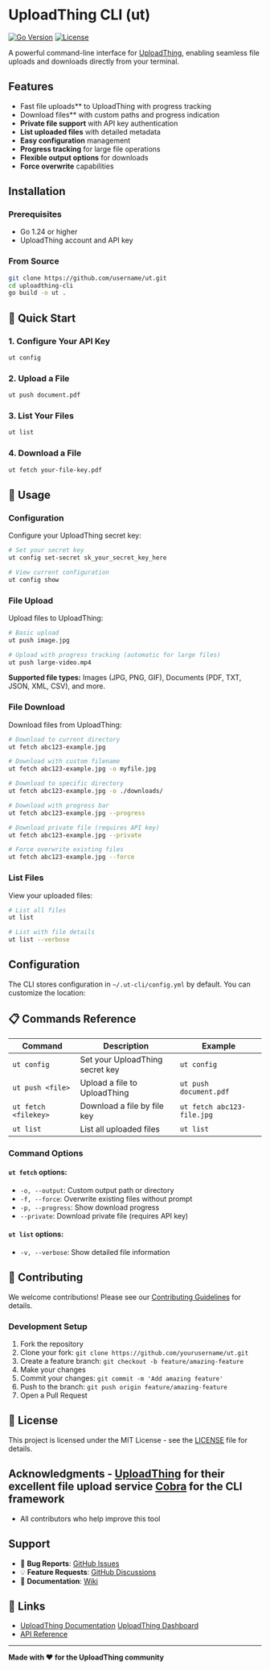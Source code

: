 # UploadThing CLI (ut)

[![Go Version](https://img.shields.io/badge/go-1.24+-blue.svg)](https://golang.org)
[![License](https://img.shields.io/badge/license-MIT-green.svg)](LICENSE)

A powerful command-line interface for [UploadThing](https://uploadthing.com), enabling seamless file uploads and downloads directly from your terminal.

## Features

- Fast file uploads** to UploadThing with progress tracking
- Download files** with custom paths and progress indication
- **Private file support** with API key authentication
- **List uploaded files** with detailed metadata
- **Easy configuration** management
- **Progress tracking** for large file operations
- **Flexible output options** for downloads
- **Force overwrite** capabilities

## Installation

### Prerequisites

- Go 1.24 or higher
- UploadThing account and API key

### From Source

```bash
git clone https://github.com/username/ut.git
cd uploadthing-cli
go build -o ut .
```


## 🚀 Quick Start

### 1. Configure Your API Key

```bash
ut config
```

### 2. Upload a File

```bash
ut push document.pdf
```

### 3. List Your Files

```bash
ut list
```

### 4. Download a File

```bash
ut fetch your-file-key.pdf
```

## 📖 Usage

### Configuration

Configure your UploadThing secret key:

```bash
# Set your secret key
ut config set-secret sk_your_secret_key_here

# View current configuration
ut config show

```

### File Upload

Upload files to UploadThing:

```bash
# Basic upload
ut push image.jpg

# Upload with progress tracking (automatic for large files)
ut push large-video.mp4
```

**Supported file types:** Images (JPG, PNG, GIF), Documents (PDF, TXT, JSON, XML, CSV), and more.

### File Download

Download files from UploadThing:

```bash
# Download to current directory
ut fetch abc123-example.jpg

# Download with custom filename
ut fetch abc123-example.jpg -o myfile.jpg

# Download to specific directory
ut fetch abc123-example.jpg -o ./downloads/

# Download with progress bar
ut fetch abc123-example.jpg --progress

# Download private file (requires API key)
ut fetch abc123-example.jpg --private

# Force overwrite existing files
ut fetch abc123-example.jpg --force
```

### List Files

View your uploaded files:

```bash
# List all files
ut list

# List with file details
ut list --verbose
```

## Configuration

The CLI stores configuration in `~/.ut-cli/config.yml` by default. You can customize the location:

## 📋 Commands Reference

| Command | Description | Example |
|---------|-------------|---------|
| `ut config` | Set your UploadThing secret key | `ut config` |
| `ut push <file>` | Upload a file to UploadThing | `ut push document.pdf` |
| `ut fetch <filekey>` | Download a file by file key | `ut fetch abc123-file.jpg` |
| `ut list` | List all uploaded files | `ut list` |

### Command Options

#### `ut fetch` options:
- `-o, --output`: Custom output path or directory
- `-f, --force`: Overwrite existing files without prompt
- `-p, --progress`: Show download progress
- `--private`: Download private file (requires API key)

#### `ut list` options:
- `-v, --verbose`: Show detailed file information

## 🤝 Contributing

We welcome contributions! Please see our [Contributing Guidelines](CONTRIBUTING.md) for details.

### Development Setup

1. Fork the repository
2. Clone your fork: `git clone https://github.com/yourusername/ut.git`
3. Create a feature branch: `git checkout -b feature/amazing-feature`
4. Make your changes
5. Commit your changes: `git commit -m 'Add amazing feature'`
6. Push to the branch: `git push origin feature/amazing-feature`
7. Open a Pull Request

## 📄 License

This project is licensed under the MIT License - see the [LICENSE](LICENSE) file for details.
## Acknowledgments - [UploadThing](https://uploadthing.com) for their excellent file upload service [Cobra](https://github.com/spf13/cobra) for the CLI framework
- All contributors who help improve this tool

## Support

- 🐛 **Bug Reports**: [GitHub Issues](https://github.com/MhemedAbderrahmen/ut/issues)
- 💡 **Feature Requests**: [GitHub Discussions](https://github.com/MhemedAbderrahmen/ut/discussions)
- 📖 **Documentation**: [Wiki](https://github.com/MhemedAbderrahmen/ut/wiki)

## 🔗 Links
- [UploadThing Documentation](https://docs.uploadthing.com) [UploadThing Dashboard](https://uploadthing.com/dashboard)
- [API Reference](https://docs.uploadthing.com/api-reference)

---

**Made with ❤️ for the UploadThing community** 
